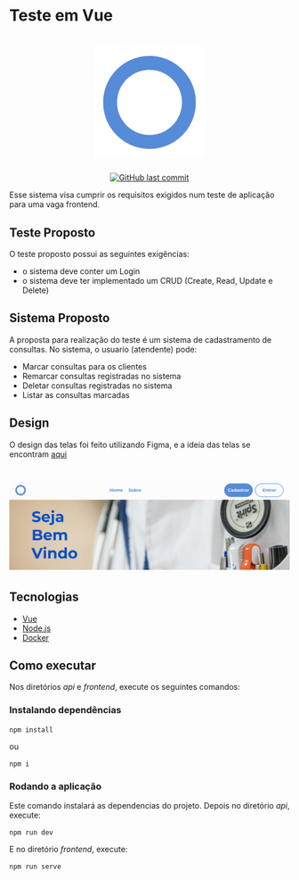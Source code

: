 # Teste em Vue
<h1 align="center">
    <img alt="logo" title="logo" src="https://github.com/manassesss/try-repo/blob/main/logo.png" width="200"/>
</h1>
<p align="center">
<a href="https://github.com/manassesss/VueTest/commits/master">
    <img alt="GitHub last commit" src="https://img.shields.io/github/last-commit/manassesss/VueTest">
 </a>
 </p>
Esse sistema visa cumprir os requisitos exigidos num teste de aplicação para uma vaga frontend.

## Teste Proposto

O teste proposto possui as seguintes exigências:
- o sistema deve conter um Login
- o sistema deve ter implementado um CRUD (Create, Read, Update e Delete)

## Sistema Proposto

A proposta para realização do teste é um sistema de cadastramento de consultas. No sistema, o usuario (atendente) pode:
- Marcar consultas para os clientes
- Remarcar consultas registradas no sistema
- Deletar consultas registradas no sistema
- Listar as consultas marcadas

## Design

O design das telas foi feito utilizando Figma, e a ideia das telas se encontram [aqui](https://www.figma.com/file/7Nggk1MpncqVEqYVOSxeFB/Test-MedClub?node-id=0%3A1)

<h1 align="center">
 <img alt="projeto" title="projeto" src="https://github.com/manassesss/try-repo/blob/main/testevue.png"/>
</h1>

## Tecnologias

- [Vue](https://vuejs.org/)
- [Node.js](https://nodejs.org/en/)
- [Docker](https://www.docker.com/)

## Como executar

Nos diretórios *api* e *frontend*, execute os seguintes comandos:

### Instalando dependências
```
npm install
```
ou
```
npm i
```

### Rodando a aplicação
Este comando instalará as dependencias do projeto. Depois no diretório *api*, execute:
```
npm run dev
```
E no diretório *frontend*, execute:
```
npm run serve
```

